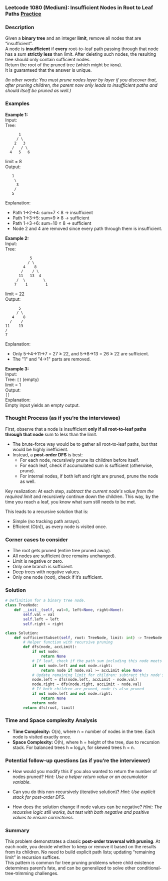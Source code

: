 ### Leetcode 1080 (Medium): Insufficient Nodes in Root to Leaf Paths [Practice](https://leetcode.com/problems/insufficient-nodes-in-root-to-leaf-paths)

### Description  
Given a **binary tree** and an integer **limit**, remove all nodes that are “insufficient”.  
A node is **insufficient** if **every** root-to-leaf path passing through that node has a sum **strictly less** than limit. After deleting such nodes, the resulting tree should only contain sufficient nodes.  
Return the root of the pruned tree (which might be `None`).  
It is guaranteed that the answer is unique.

_(In other words: You must prune nodes layer by layer if you discover that, after pruning children, the parent now only leads to insufficient paths and should itself be pruned as well.)_

### Examples  

**Example 1:**  
Input:  
Tree:  
```
      1
     / \
    2   3
   /   / \
  4   5   6
```
limit = 8  
Output:  
```
   1
    \
     3
    /
   5
```
Explanation:  
- Path 1→2→4: sum=7 < 8 → insufficient  
- Path 1→3→5: sum=9 ≥ 8 → sufficient  
- Path 1→3→6: sum=10 ≥ 8 → sufficient  
- Node 2 and 4 are removed since every path through them is insufficient.  

**Example 2:**  
Input:  
Tree:  
```
           5
          / \
        4    8
       /    / \
      11   13  4
     /  \        \
    7    1        1
```
limit = 22  
Output:  
```
      5
     / \
   4    8
  /    / 
11    13
/  
7 
```
Explanation:  
- Only 5→4→11→7 = 27 ≥ 22, and 5→8→13 = 26 ≥ 22 are sufficient.  
- The "1" and "4→1" parts are removed.  

**Example 3:**  
Input:  
Tree: `[]` (empty)  
limit = 1  
Output:  
`[]`  
Explanation:  
Empty input yields an empty output.  

### Thought Process (as if you’re the interviewee)  
First, observe that a node is insufficient **only if all root-to-leaf paths through that node** sum to less than the limit.  
- The brute-force way would be to gather all root-to-leaf paths, but that would be highly inefficient.
- Instead, a **post-order DFS** is best:  
  - For each node, recursively prune its children before itself.
  - For each leaf, check if accumulated sum is sufficient (otherwise, prune).
  - For internal nodes, if both left and right are pruned, prune the node as well.

Key realization: At each step, _subtract the current node's value from the required limit_ and recursively continue down the children. This way, by the time you reach a leaf, you know what sum still needs to be met.

This leads to a recursive solution that is:
- Simple (no tracking path arrays).
- Efficient (O(n)), as every node is visited once.

### Corner cases to consider  
- The root gets pruned (entire tree pruned away).
- All nodes are sufficient (tree remains unchanged).
- Limit is negative or zero.
- Only one branch is sufficient.
- Deep trees with negative values.
- Only one node (root), check if it’s sufficient.

### Solution

```python
# Definition for a binary tree node.
class TreeNode:
    def __init__(self, val=0, left=None, right=None):
        self.val = val
        self.left = left
        self.right = right

class Solution:
    def sufficientSubset(self, root: TreeNode, limit: int) -> TreeNode:
        # Helper function with recursive pruning
        def dfs(node, accLimit):
            if not node:
                return None
            # If leaf, check if the path sum including this node meets the requirement
            if not node.left and not node.right:
                return node if node.val >= accLimit else None
            # Update remaining limit for children: subtract this node's value
            node.left = dfs(node.left, accLimit - node.val)
            node.right = dfs(node.right, accLimit - node.val)
            # If both children are pruned, node is also pruned
            if not node.left and not node.right:
                return None
            return node
        return dfs(root, limit)
```

### Time and Space complexity Analysis  

- **Time Complexity:** O(n), where n = number of nodes in the tree. Each node is visited exactly once.
- **Space Complexity:** O(h), where h = height of the tree, due to recursion stack. For balanced trees h ≈ log₂n, for skewed trees h = n.

### Potential follow-up questions (as if you’re the interviewer)  

- How would you modify this if you also wanted to return the number of nodes pruned?
  *Hint: Use a helper return value or an accumulator variable.*

- Can you do this non-recursively (iterative solution)?
  *Hint: Use explicit stack for post-order DFS.*

- How does the solution change if node values can be negative?
  *Hint: The recursive logic still works, but test with both negative and positive values to ensure correctness.*

### Summary
This problem demonstrates a classic **post-order traversal with pruning**. At each node, you decide whether to keep or remove it based on the results from its children. No need to build explicit path lists; updating “remaining limit” in recursion suffices.  
This pattern is common for tree pruning problems where child existence determines parent’s fate, and can be generalized to solve other conditional-tree-trimming challenges.